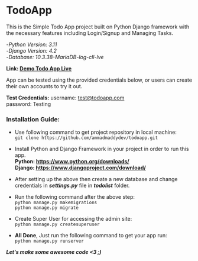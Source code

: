 # TodoApp

This is the Simple Todo App project built on Python Django framework with the necessary features including Login/Signup and Managing Tasks.

-*Python Version: 3.11*<br>
-*Django Version: 4.2*<br>
-*Database: 10.3.38-MariaDB-log-cll-lve*<br>

**Link: [Demo Todo App Live](http://todoapp.ammadbaig.com/)**

App can be tested using the provided credentials below, or users can create their own accounts to try it out.

**Test Credentials:**
username: test@todoapp.com<br>
password: Testing


### Installation Guide:
- Use following command to get project repository in local machine: <br>
```git clone https://github.com/ammadmaddydev/todoapp.git ```

- Install Python and Django Framework in your project in order to run this app.<br>
**Python: https://www.python.org/downloads/** <br>
**Django: https://www.djangoproject.com/download/** <br>

- After setting up the above then create a new database and change credentials in ***settings.py*** file in ***todolist*** folder.<br>

- Run the following command after the above step: <br>
```python manage.py makemigrations ``` <br>
```python manage.py migrate ``` <br> 

- Create Super User for accessing the admin site: <br>
```python manage.py createsuperuser ``` <br>

- **All Done**, Just run the following command to get your app run: <br>
```python manage.py runserver ``` <br>

***Let's make some awesome code  <3 ;)***
